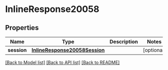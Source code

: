 # InlineResponse20058

## Properties
Name | Type | Description | Notes
------------ | ------------- | ------------- | -------------
**session** | [**InlineResponse20058Session**](InlineResponse20058Session.md) |  | [optional] 

[[Back to Model list]](../README.md#documentation-for-models) [[Back to API list]](../README.md#documentation-for-api-endpoints) [[Back to README]](../README.md)

